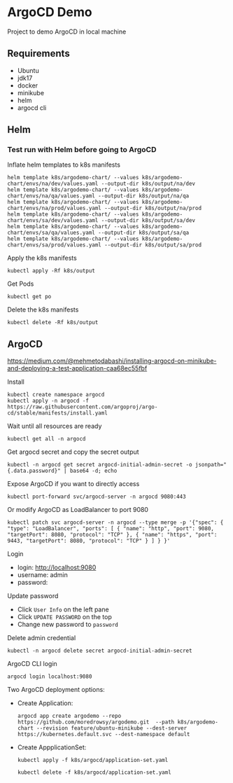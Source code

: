 # ArgoCD Demo

Project to demo ArgoCD in local machine

## Requirements

- Ubuntu
- jdk17
- docker
- minikube
- helm
- argocd cli

## Helm

### Test run with Helm before going to ArgoCD

Inflate helm templates to k8s manifests

```shell
helm template k8s/argodemo-chart/ --values k8s/argodemo-chart/envs/na/dev/values.yaml --output-dir k8s/output/na/dev
helm template k8s/argodemo-chart/ --values k8s/argodemo-chart/envs/na/qa/values.yaml --output-dir k8s/output/na/qa
helm template k8s/argodemo-chart/ --values k8s/argodemo-chart/envs/na/prod/values.yaml --output-dir k8s/output/na/prod
helm template k8s/argodemo-chart/ --values k8s/argodemo-chart/envs/sa/dev/values.yaml --output-dir k8s/output/sa/dev
helm template k8s/argodemo-chart/ --values k8s/argodemo-chart/envs/sa/qa/values.yaml --output-dir k8s/output/sa/qa
helm template k8s/argodemo-chart/ --values k8s/argodemo-chart/envs/sa/prod/values.yaml --output-dir k8s/output/sa/prod
```

Apply the k8s manifests

```shell
kubectl apply -Rf k8s/output
```

Get Pods

```shell
kubectl get po
```

Delete the k8s manifests

```shell
kubectl delete -Rf k8s/output
```

## ArgoCD

<https://medium.com/@mehmetodabashi/installing-argocd-on-minikube-and-deploying-a-test-application-caa68ec55fbf>

Install

```shell
kubectl create namespace argocd
kubectl apply -n argocd -f https://raw.githubusercontent.com/argoproj/argo-cd/stable/manifests/install.yaml
```

Wait until all resources are ready

```shell
kubectl get all -n argocd
```

Get argocd secret and copy the secret output

```shell
kubectl -n argocd get secret argocd-initial-admin-secret -o jsonpath="{.data.password}" | base64 -d; echo
```

Expose ArgoCD if you want to directly access

```shell
kubectl port-forward svc/argocd-server -n argocd 9080:443
```

Or modify ArgoCD as LoadBalancer to port 9080

```shell
kubectl patch svc argocd-server -n argocd --type merge -p '{"spec": { "type": "LoadBalancer", "ports": [ { "name": "http", "port": 9080, "targetPort": 8080, "protocol": "TCP" }, { "name": "https", "port": 9443, "targetPort": 8080, "protocol": "TCP" } ] } }'
```

Login

- login: <http://localhost:9080>
- username: admin
- password: <from-previous-secret-step>

Update password

- Click `User Info` on the left pane
- Click `UPDATE PASSWORD` on the top
- Change new password to `password`

Delete admin credential

```shell
kubectl -n argocd delete secret argocd-initial-admin-secret
```

ArgoCD CLI login

```shell
argocd login localhost:9080
```

Two ArgoCD deployment options:

- Create Application:

  ```shell
  argocd app create argodemo --repo https://github.com/moredrowsy/argodemo.git  --path k8s/argodemo-chart --revision feature/ubuntu-minikube --dest-server https://kubernetes.default.svc --dest-namespace default
  ```

- Create AppplicationSet:

  ```shell
  kubectl apply -f k8s/argocd/application-set.yaml
  ```

  ```shell
  kubectl delete -f k8s/argocd/application-set.yaml
  ```

